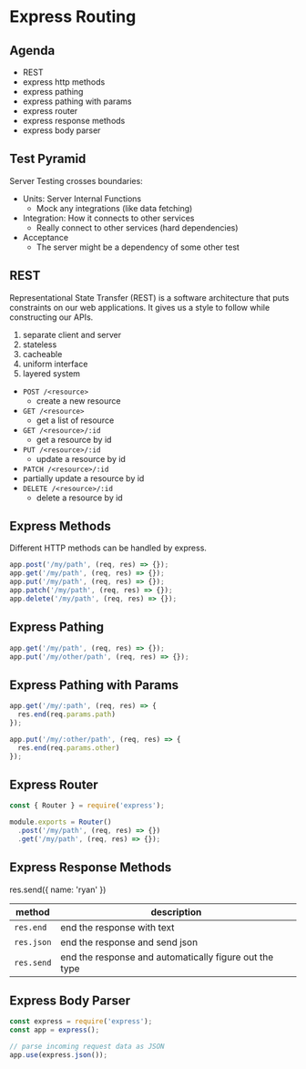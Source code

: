 # Express Routing

## Agenda

* REST
* express http methods
* express pathing
* express pathing with params
* express router
* express response methods
* express body parser

## Test Pyramid

Server Testing crosses boundaries:

* Units: Server Internal Functions
  * Mock any integrations (like data fetching)
* Integration: How it connects to other services
  * Really connect to other services (hard dependencies)
* Acceptance
  * The server might be a dependency of some other test

## REST

Representational State Transfer (REST) is a software architecture
that puts constraints on our web applications. It gives us a style
to follow while constructing our APIs.

1. separate client and server
1. stateless
1. cacheable
1. uniform interface
1. layered system

* `POST /<resource>`
  * create a new resource
* `GET /<resource>`
  * get a list of resource
* `GET /<resource>/:id`
  * get a resource by id
* `PUT /<resource>/:id`
  * update a resource by id
* `PATCH /<resource>/:id`
 * partially update a resource by id
* `DELETE /<resource>/:id`
  * delete a resource by id

## Express Methods

Different HTTP methods can be handled by express.

```js
app.post('/my/path', (req, res) => {});
app.get('/my/path', (req, res) => {});
app.put('/my/path', (req, res) => {});
app.patch('/my/path', (req, res) => {});
app.delete('/my/path', (req, res) => {});
```

## Express Pathing

```js
app.get('/my/path', (req, res) => {});
app.put('/my/other/path', (req, res) => {});
```

## Express Pathing with Params

```js
app.get('/my/:path', (req, res) => {
  res.end(req.params.path)
});

app.put('/my/:other/path', (req, res) => {
  res.end(req.params.other)
});
```

## Express Router

```js
const { Router } = require('express');

module.exports = Router()
  .post('/my/path', (req, res) => {})
  .get('/my/path', (req, res) => {});
```

## Express Response Methods

res.send({ name: 'ryan' })

method        | description
------------- | -----------
`res.end`     | end the response with text
`res.json`    | end the response and send json
`res.send`    | end the response and automatically figure out the type

## Express Body Parser

```js
const express = require('express');
const app = express();

// parse incoming request data as JSON
app.use(express.json());
```
